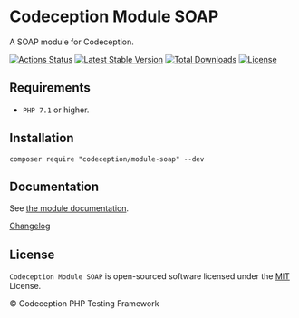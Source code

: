 # Codeception Module SOAP

A SOAP module for Codeception.

[![Actions Status](https://github.com/Codeception/module-soap/workflows/CI/badge.svg)](https://github.com/Codeception/module-soap/actions)
[![Latest Stable Version](https://poser.pugx.org/codeception/module-soap/v/stable)](https://github.com/Codeception/module-soap/releases)
[![Total Downloads](https://poser.pugx.org/codeception/module-soap/downloads)](https://packagist.org/packages/codeception/module-soap)
[![License](https://poser.pugx.org/codeception/module-soap/license)](/LICENSE)

## Requirements

* `PHP 7.1` or higher.

## Installation

```
composer require "codeception/module-soap" --dev
```

## Documentation

See [the module documentation](https://codeception.com/docs/modules/SOAP).

[Changelog](https://github.com/Codeception/module-soap/releases)

## License

`Codeception Module SOAP` is open-sourced software licensed under the [MIT](/LICENSE) License.

© Codeception PHP Testing Framework
